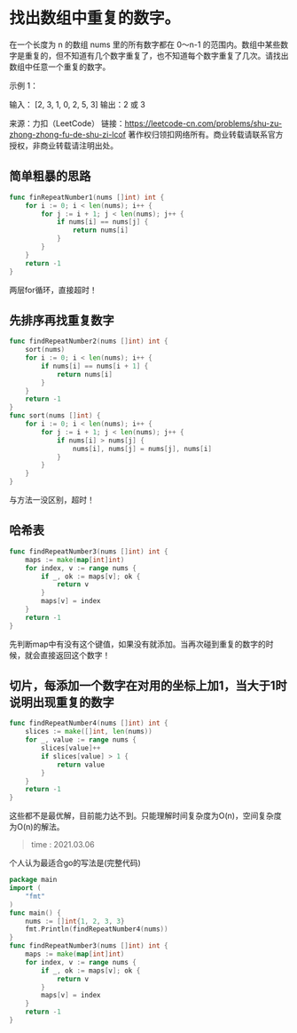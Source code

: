# 找出数组中重复的数字。


在一个长度为 n 的数组 nums 里的所有数字都在 0～n-1 的范围内。数组中某些数字是重复的，但不知道有几个数字重复了，也不知道每个数字重复了几次。请找出数组中任意一个重复的数字。

示例 1：

输入：
[2, 3, 1, 0, 2, 5, 3]
输出：2 或 3 

来源：力扣（LeetCode）
链接：https://leetcode-cn.com/problems/shu-zu-zhong-zhong-fu-de-shu-zi-lcof
著作权归领扣网络所有。商业转载请联系官方授权，非商业转载请注明出处。

## 简单粗暴的思路

```go
func finRepeatNumber1(nums []int) int {
	for i := 0; i < len(nums); i++ {
		for j := i + 1; j < len(nums); j++ {
			if nums[i] == nums[j] {
				return nums[i]
			}
		}
	}
	return -1
}
```

两层for循环，直接超时！

## 先排序再找重复数字

```go
func findRepeatNumber2(nums []int) int {
	sort(nums)
	for i := 0; i < len(nums); i++ {
		if nums[i] == nums[i + 1] {
			return nums[i]
		}
	}
	return -1
}
func sort(nums []int) {
	for i := 0; i < len(nums); i++ {
		for j := i + 1; j < len(nums); j++ {
			if nums[i] > nums[j] {
				nums[i], nums[j] = nums[j], nums[i]
			}
		}
	}
}
```

与方法一没区别，超时！

## 哈希表

```go
func findRepeatNumber3(nums []int) int {
	maps := make(map[int]int)
	for index, v := range nums {
		if _, ok := maps[v]; ok {
			return v
		}
		maps[v] = index
	}
	return -1
}
```

先判断map中有没有这个键值，如果没有就添加。当再次碰到重复的数字的时候，就会直接返回这个数字！

## 切片，每添加一个数字在对用的坐标上加1，当大于1时说明出现重复的数字

```go
func findRepeatNumber4(nums []int) int {
	slices := make([]int, len(nums))
	for _, value := range nums {
		slices[value]++
		if slices[value] > 1 {
			return value
		}
	}
	return -1
}
```

这些都不是最优解，目前能力达不到。只能理解时间复杂度为O(n)，空间复杂度为O(n)的解法。

> time : 2021.03.06

个人认为最适合go的写法是(完整代码)

```go
package main
import (
	"fmt"
)
func main() {
	nums := []int{1, 2, 3, 3}
	fmt.Println(findRepeatNumber4(nums))
}
func findRepeatNumber3(nums []int) int {
	maps := make(map[int]int)
	for index, v := range nums {
		if _, ok := maps[v]; ok {
			return v
		}
		maps[v] = index
	}
	return -1
}
```

